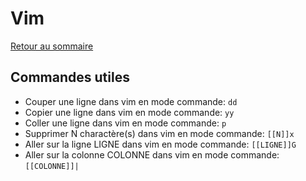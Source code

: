 # Vim

[Retour au sommaire](docs/index)

## Commandes utiles
- Couper une ligne dans vim en mode commande: `dd`
- Copier une ligne dans vim en mode commande: `yy`
- Coller une ligne dans vim en mode commande: `p`
- Supprimer N charactère(s) dans vim en mode commande: `[[N]]x`
- Aller sur la ligne LIGNE dans vim en mode commande: `[[LIGNE]]G`
- Aller sur la colonne COLONNE dans vim en mode commande: `[[COLONNE]]|`
